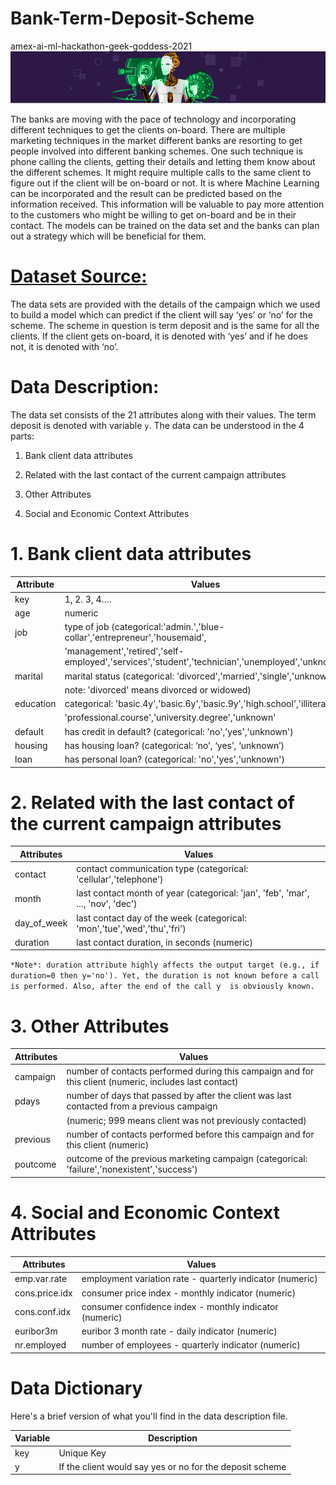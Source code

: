 # Bank-Term-Deposit-Scheme
amex-ai-ml-hackathon-geek-goddess-2021
![](https://github.com/TomarAnushree/Bank-Term-Deposit-Scheme/blob/main/Bank%20Term%20Deposit%20Scheme/Capture.PNG)

The banks are moving with the pace of technology and incorporating different techniques to get the clients on-board. There are multiple marketing techniques in the market different banks are resorting to get people involved into different banking schemes. One such technique is phone calling the clients, getting their details and letting them know about the different schemes. It might require multiple calls to the same client to figure out if the client will be on-board or not. It is where Machine Learning can be incorporated and the result can be predicted based on the information received. This information will be valuable to pay more attention to the customers who might be willing to get on-board and be in their contact. The models can be trained on the data set and the banks can plan out a strategy which will be beneficial for them. 

# [Dataset Source:](https://www.techgig.com/geekgoddess/amex-ai-ml-hackathon-geek-goddess-2021)

The data sets are provided with the details of the campaign which we used to build a model which can predict if the client will say ‘yes’ or ‘no’ for the scheme. The scheme in question is term deposit and is the same for all the clients. If the client gets on-board, it is denoted with ‘yes’ and if he does not, it is denoted with ‘no’.


# Data Description:

The data set consists of the 21 attributes along with their values. The term deposit is denoted with variable `y`. The data can be understood in the 4 parts:

1. Bank client data attributes

2. Related with the last contact of the current campaign attributes

3. Other Attributes

4. Social and Economic Context Attributes



# 1.	Bank client data attributes

|Attribute |	Values      |
|----------|--------------|
|key       |	1, 2. 3, 4….|
|age       |	numeric     |
|job       |	type of job (categorical:'admin.','blue-collar','entrepreneur','housemaid',|
|          |    'management','retired','self-employed','services','student','technician','unemployed','unknown')|
|marital   |	marital status (categorical: 'divorced','married','single','unknown';|
|          |   note: 'divorced' means divorced or widowed)|
|education |	categorical: 'basic.4y','basic.6y','basic.9y','high.school','illiterate',|
|           |     'professional.course','university.degree','unknown'|
|default|	has credit in default? (categorical: 'no','yes','unknown')|
|housing|	has housing loan? (categorical: ‘no’, ‘yes’, ‘unknown’)
|loan	|has personal loan? (categorical: 'no','yes','unknown')|



# 2. Related with the last contact of the current campaign attributes

|Attributes	|Values|
|-----------|------|
|contact    |	contact communication type (categorical: 'cellular','telephone')|
|month      |	last contact month of year (categorical: 'jan', 'feb', 'mar', ..., 'nov', 'dec')|
|day_of_week|	last contact day of the week (categorical: 'mon','tue','wed','thu','fri')|
|duration  	|last contact duration, in seconds (numeric)|


`*Note*: duration attribute highly affects the output target (e.g., if duration=0 then y='no').
Yet, the duration is not known before a call is performed. Also, after the end of the call y 
is obviously known.`



# 3. Other Attributes

|Attributes	|Values|
|-----------|------|
|campaign	|number of contacts performed during this campaign and for this client (numeric, includes last contact)|
|pdays|	number of days that passed by after the client was last contacted from a previous campaign |
|     |  (numeric; 999 means client was not previously contacted)|
|previous	|number of contacts performed before this campaign and for this client (numeric)|
|poutcome	|outcome of the previous marketing campaign (categorical: 'failure','nonexistent','success')|




# 4. Social and Economic Context Attributes

|Attributes	|Values|
|------------|------|
|emp.var.rate|employment variation rate - quarterly indicator (numeric)|
|cons.price.idx|consumer price index - monthly indicator (numeric)|
|cons.conf.idx|consumer confidence index - monthly indicator (numeric)|
|euribor3m|euribor 3 month rate - daily indicator (numeric)|
|nr.employed|number of employees - quarterly indicator (numeric)|


# Data Dictionary

Here's a brief version of what you'll find in the data description file.

|Variable	|Description|
|----------|----------|
|key|	Unique Key|
|y|	If the client would say yes or no for the deposit scheme|


